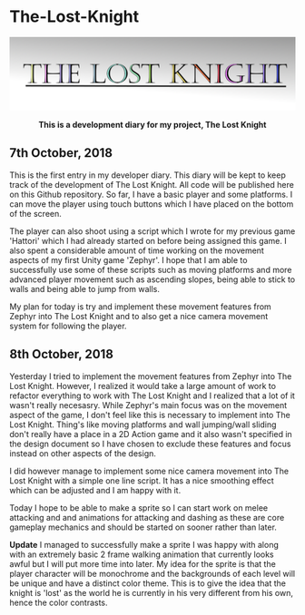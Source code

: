 # The-Lost-Knight
![](img\TheLostKnight.png)

<p align="center">
  <b>This is a development diary for my project, The Lost Knight</b><br>
</p>


## 7th October, 2018
This is the first entry in my developer diary. This diary will be kept to keep track
of the development of The Lost Knight. All code will be published here on this
Github repository. So far, I have a basic player and some platforms. I can move the
player using touch buttons which I have placed on the bottom of the screen.

The player can also shoot using a script which I wrote for my previous game 'Hattori' which I had already started on before being assigned this game.
I also spent a considerable amount of time working on the movement aspects of my first Unity game 'Zephyr'. I hope that I am able to successfully use some of these scripts such as moving platforms and more advanced player movement such as ascending slopes, being able to stick to walls and being able to jump from walls. 

My plan for today is try and implement these movement features from Zephyr into The Lost Knight and to also get a nice camera movement system for following the player.

## 8th October, 2018
Yesterday I tried to implement the movement features from Zephyr into The Lost Knight. However, I realized it would take a large amount of work to refactor everything to work with The Lost Knight and I realized that a lot of it wasn't really necesasry. While Zephyr's main focus was on the movement aspect of the game, I don't feel like this is necessary to implement into The Lost Knight. Thing's like moving platforms and wall jumping/wall sliding don't really have a place in a 2D Action game and it also wasn't specified in the design document so I have chosen to exclude these features and focus instead on other aspects of the design.

I did however manage to implement some nice camera movement into The Lost Knight with a simple one line script. It has a nice smoothing effect which can be adjusted and I am happy with it.

Today I hope to be able to make a sprite so I can start work on melee attacking and and animations for attacking and dashing as these are core gameplay mechanics and should be started on sooner rather than later.

<b>Update</b>
I managed to successfully make a sprite I was happy with along with an extremely basic 2 frame walking animation that currently looks awful but I will put more time into later. My idea for the sprite is that the player character will be monochrome and the backgrounds of each level will be unique and have a distinct color theme. This is to give the idea that the knight is 'lost' as the world he is currently in his very different from his own, hence the color contrasts.
